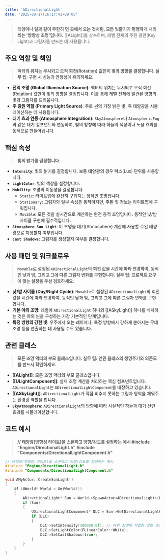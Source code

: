 ```yaml
---
title: 'ADirectionalLight'
date: '2025-08-17T16:17:41+09:00'
---
```

> **태양이나 달과 같이 무한히 먼 곳에서 오는 것처럼, 모든 빛줄기가 평행하게 내리쬐는 '방향성 조명'입니다.** [[ALight]]를 상속하며, 레벨 전체의 주된 광원(Key Light)과 그림자를 만드는 데 사용됩니다.

## 주요 역할 및 책임
> **액터의 위치는 무시되고 오직 회전(Rotation) 값만이 빛의 방향을 결정합니다. 실무 팁: 구현 시 성능과 안정성에 유의하세요.**
* **전역 조명 (Global Illumination Source)**:
	액터의 위치는 무시되고 오직 회전(Rotation) 값만이 빛의 방향을 결정합니다. 이를 통해 레벨 전체에 일관된 방향의 빛과 그림자를 드리웁니다.
* **주 광원 역할 (Primary Light Source)**:
	주로 씬의 가장 밝은 빛, 즉 태양광을 시뮬레이션하는 데 사용됩니다.
* **대기 효과 연동 (Atmosphere Integration)**:
	`SkyAtmosphere`나 `AtmosphericFog`와 같은 대기 컴포넌트와 연동하여, 빛의 방향에 따라 하늘의 색상이나 노을 효과를 동적으로 만들어냅니다.

## 핵심 속성
> **빛의 밝기를 결정합니다.**
* **`Intensity`**:
	빛의 밝기를 결정합니다. 보통 태양광의 경우 럭스(Lux) 단위를 사용합니다.
* **`LightColor`**:
	빛의 색상을 설정합니다.
* **`Mobility`**:
	조명의 이동성을 결정합니다.
  * `Static`:
	라이트맵에 완전히 구워지는 정적인 조명입니다.
  * `Stationary`:
	그림자와 일부 속성은 동적이지만, 주된 빛 정보는 라이트맵에 구워집니다.
  * `Movable`:
	모든 것을 실시간으로 계산하는 완전 동적 조명입니다. 동적인 낮/밤 사이클 구현에 필수적입니다.
* **`Atmosphere Sun Light`**:
	이 조명을 대기(Atmosphere) 계산에 사용할 주된 태양광으로 지정할지 여부입니다.
* **`Cast Shadows`**:
	그림자를 생성할지 여부를 결정합니다.

## 사용 패턴 및 워크플로우
> **`Movable`로 설정된 `ADirectionalLight`의 회전 값을 시간에 따라 변경하여, 동적인 낮과 밤, 그리고 그에 따른 그림자 변화를 구현합니다. 실무 팁: 프로젝트 요구에 맞는 설정을 우선 검토하세요.**
* **낮/밤 사이클 (Day/Night Cycle)**:
	`Movable`로 설정된 `ADirectionalLight`의 회전 값을 시간에 따라 변경하여, 동적인 낮과 밤, 그리고 그에 따른 그림자 변화를 구현합니다.
* **기본 야외 조명**:
	레벨에 `ADirectionalLight` 하나와 [[ASkyLight]] 하나를 배치하는 것은 야외 씬을 구성하는 가장 기본적인 단계입니다.
* **특정 방향의 강한 빛**:
	우주에서 오는 레이저나, 특정 방향에서 강하게 쏟아지는 무대 조명 등을 연출하는 데 사용될 수도 있습니다.

## 관련 클래스
> **모든 조명 액터의 부모 클래스입니다. 실무 팁: 연관 클래스의 생명주기와 의존도를 반드시 확인하세요.**
* **[[ALight]]**:
	모든 조명 액터의 부모 클래스입니다.
* **[[ULightComponent]]**:
	실제 조명 계산을 처리하는 핵심 컴포넌트입니다. `ADirectionalLight`는 `UDirectionalLightComponent`를 내장하고 있습니다.
* **[[ASkyLight]]**:
	`ADirectionalLight`가 직접 비추지 못하는 그림자 영역을 채워주는 환경광 역할을 합니다.
* **`SkyAtmosphere`**:
	`ADirectionalLight`의 방향에 따라 사실적인 하늘과 대기 산란 효과를 시뮬레이션합니다.

## 코드 예시
> **// 태양광(방향성 라이트)을 스폰하고 방향/강도를 설정하는 예시 #include "Engine/DirectionalLight.h" #include "Components/DirectionalLightComponent.h"**
```cpp
// 태양광(방향성 라이트)을 스폰하고 방향/강도를 설정하는 예시
#include "Engine/DirectionalLight.h"
#include "Components/DirectionalLightComponent.h"

void AMyActor::CreateSunLight()
{
    if (UWorld* World = GetWorld())
    {
        ADirectionalLight* Sun = World->SpawnActor<ADirectionalLight>(FVector::ZeroVector, FRotator(-45.f, 45.f, 0.f));
        if (Sun)
        {
            UDirectionalLightComponent* DLC = Sun->GetDirectionalLightComponent();
            if (DLC)
            {
                DLC->SetIntensity(100000.0f); // 야외 장면에 적합한 강한 조도(Lux 단위)
                DLC->SetLightColor(FLinearColor::White);
                DLC->SetCastShadows(true);
            }
        }
    }
}
```
